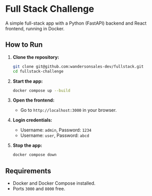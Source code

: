 # Full Stack Challenge
A simple full-stack app with a Python (FastAPI) backend and React frontend, running in Docker.

## How to Run

1. **Clone the repository:**
   ```bash
   git clone git@github.com:wandersonsales-dev/fullstack.git
   cd fullstack-challenge
   ```

2. **Start the app:**
   ```bash
   docker compose up --build
   ```

3. **Open the frontend:**
   - Go to `http://localhost:3000` in your browser.

4. **Login credentials:**
   - Username: `admin`, Password: `1234`
   - Username: `user`, Password: `abcd`

5. **Stop the app:**
   ```bash
   docker compose down
   ```

## Requirements

- Docker and Docker Compose installed.
- Ports `3000` and `8000` free.